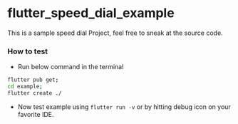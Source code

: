 # flutter_speed_dial_example

This is a sample speed dial Project, feel free to sneak at the source code.

### How to test

- Run below command in the terminal
```bash
flutter pub get;
cd example;
flutter create ./
```
- Now test example using `flutter run -v` or by hitting debug icon on your favorite IDE.